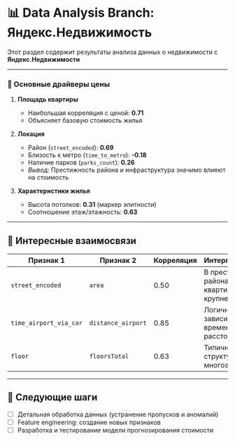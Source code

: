 # 📊 Data Analysis Branch: Яндекс.Недвижимость

Этот раздел содержит результаты анализа данных о недвижимости с **Яндекс.Недвижимости**

---

### 🏡 Основные драйверы цены
1. **Площадь квартиры**  
   - Наибольшая корреляция с ценой: **0.71**  
   - Объясняет базовую стоимость жилья

2. **Локация**  
   - Район (`street_encoded`): **0.69**  
   - Близость к метро (`time_to_metro`): **-0.18**  
   - Наличие парков (`parks_count`): **0.26**  
   - *Вывод:* Престижность района и инфраструктура значимо влияют на стоимость

3. **Характеристики жилья**  
   - Высота потолков: **0.31** (маркер элитности)  
   - Соотношение этаж/этажность: **0.63**  

---

## 🎯 Интересные взаимосвязи
| Признак 1 | Признак 2 | Корреляция | Интерпретация |
|------------|------------|------------|---------------|
| `street_encoded` | `area` | 0.50 | В престижных районах квартиры крупнее |
| `time_airport_via_car` | `distance_airport` | 0.85 | Логичная зависимость времени от расстояния |
| `floor` | `floorsTotal` | 0.63 | Типичная структура многоэтажек |

---

## 📌 Следующие шаги
- [ ] Детальная обработка данных (устранение пропусков и аномалий)  
- [ ] Feature engineering: создание новых признаков   
- [ ] Разработка и тестирование модели прогнозирования стоимости  